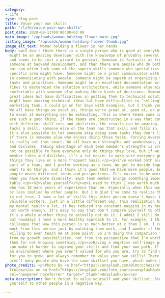 ```yaml
---
category:
- Life
type: blog-post
title: Value your own skills
path: "/life/value-your-own-skills"
post_date: 2020-08-13T00:00:00+03:00
main_image: "/uploads/woman-holding-flower-main.jpg"
listing_image: "/uploads/woman-holding-flower-thumb.jpg"
image_alt_text: Woman holding a flower in her hands
body: <p>I don't think there is a single person who is good at everything. Someone
  might be an amazing developer with the knowledge of probably several coding languages
  and seems to be just a wizard in general. Someone is fantastic at frontend development,
  someone at backend development, and then there are people who do both quite comfortably
  but can often lack some of the superb skills someone who specializes in one more
  specific area might have. Someone might be a great communicator with no difficulties
  in communicating with people. Someone might be superb at organizing things, like
  tasks and priorities. Someone might be an excellent documentation writer. Someone
  likes to mastermind the solution architecture, while someone else might be more
  comfortable with someone else making those kinds of decisions. Someone might have
  great ideas but have difficulties in putting them to technical solutions. Someone
  might have amazing technical ideas but have difficulties in "selling" them to their
  marketing team. I could go on for days with examples, but I think you get the idea.
  We all have things we excel at, things we're great at, good at, ok at... etc.</p><p>Trying
  to excel at everything can be exhausting. This is where teams come in and why teams
  are such a good thing. If the teams are constructed in a way that comprises people
  with different skill sets and abilities, the results can be amazing. Where one person
  lacks a skill, someone else on the team has that skill and fills in. With teams,
  it's also possible to let someone skip doing some tasks they don't like, especially
  if there is someone else who enjoys doing those tasks. Forcing everyone to do everything
  is really not that smart. We all have our strengths and weaknesses, preferences,
  and dislikes. Taking advantage of each team member's strengths is crucial. It might
  not be possible to have everyone only do things they love, but if we know what each
  member likes and dislikes, it's a lot easier to make sure everyone gets to do the
  things they like on a more frequent basis.</p><p>I've worked both alone and as a
  part of a team, and I prefer working as a team. We get to decide together how we
  want to do things, and I think it's good that we have more people, because more
  people means different ideas and perspectives. It's easier to be more inclusive
  when you have more diversity. Each team member brings something important to the
  table.</p><h2>Value yourself</h2><p>I used to think I was worth much less than someone
  who has 10 more years of experience than me. Especially when this was also more
  or less implied by other people. But I'm glad I've come to realize that that simply
  is not true. I have a lot of skills this other person doesn't have. We both are
  valuable workers, just in a little different way. This realization has improved
  my mental health a lot, it has reduced the constant nagging in my head that I'm
  not worth enough. It's easy to say that don't compare yourself to other people,
  it's a whole another thing to actually not do it. I admit I still do it sometimes,
  but nowadays I have a more healthy approach to it. For example, I think about a
  colleague that wow this person is so much better at x than I am. I can learn so
  much from this person just by watching them work, and I wonder if they would be
  willing to even teach me at some point. So I'm doing the comparison from the perspective
  from my growth possibilities, not from the perspective that I'm worth less than
  them for not knowing something.</p><p>Having a negative self-image professionally
  can make it harder to improve your skills and find your own path. If you are in
  an environment where you aren't valued for who you are, try to find a safer place
  for you to grow. And always remember to value your own skills! There most likely
  aren't many people who have the same skillset you have, which makes you quite unique.</p>
photo_credits: <p>Photo by <a href="https://unsplash.com/@lmtrochezz?utm_source=unsplash&utm_medium=referral&utm_content=creditCopyText>Lina
  Trochez</a> on <a href="https://unsplash.com/?utm_source=unsplash&utm_medium=referral&utm_content=creditCopyText"
  rel="noopener noreferrer" target="_blank">Unsplash</a></p>
meta_description: Don't forget to value yourself and your skillset. Stop comparing
  yourself to other people in a negative way.

---
```

